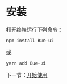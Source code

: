 # 安装

打开终端运行下列命令：

```
npm install Bue-ui
```

或

```
yarn add Bue-ui
```

下一节：[开始使用](#/doc/get-started)